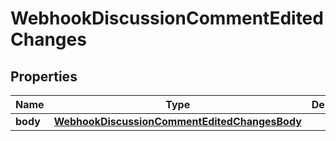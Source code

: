 
# WebhookDiscussionCommentEditedChanges

## Properties
Name | Type | Description | Notes
------------ | ------------- | ------------- | -------------
**body** | [**WebhookDiscussionCommentEditedChangesBody**](WebhookDiscussionCommentEditedChangesBody.md) |  | 



